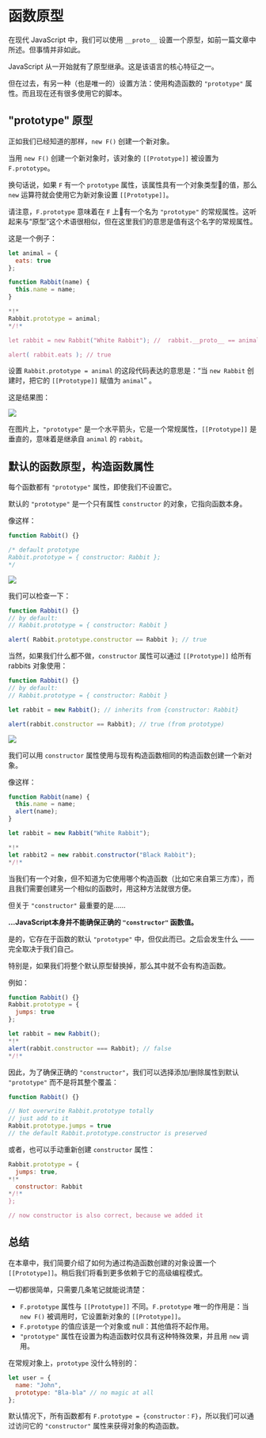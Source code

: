 # 函数原型

在现代 JavaScript 中，我们可以使用 `__proto__` 设置一个原型，如前一篇文章中所述。但事情并非如此。

JavaScript 从一开始就有了原型继承。这是该语言的核心特征之一。

但在过去，有另一种（也是唯一的）设置方法：使用构造函数的 `"prototype"` 属性。而且现在还有很多使用它的脚本。

## "prototype" 原型

正如我们已经知道的那样，`new F()` 创建一个新对象。

当用 `new F()` 创建一个新对象时，该对象的 `[[Prototype]]` 被设置为 `F.prototype`。

换句话说，如果 `F` 有一个 `prototype` 属性，该属性具有一个对象类型的值，那么 `new` 运算符就会使用它为新对象设置 `[[Prototype]]`。

请注意，`F.prototype` 意味着在 `F` 上有一个名为 `"prototype"` 的常规属性。这听起来与“原型”这个术语很相似，但在这里我们的意思是值有这个名字的常规属性。

这是一个例子：

```js run
let animal = {
  eats: true
};

function Rabbit(name) {
  this.name = name;
}

*!*
Rabbit.prototype = animal;
*/!*

let rabbit = new Rabbit("White Rabbit"); //  rabbit.__proto__ == animal

alert( rabbit.eats ); // true
```

设置 `Rabbit.prototype = animal` 的这段代码表达的意思是：“当 `new Rabbit` 创建时，把它的 `[[Prototype]]` 赋值为 `animal`” 。

这是结果图：

![](proto-constructor-animal-rabbit.png)

在图片上，`"prototype"` 是一个水平箭头，它是一个常规属性，`[[Prototype]]` 是垂直的，意味着是继承自 `animal` 的 `rabbit`。


##  默认的函数原型，构造函数属性

每个函数都有 `"prototype"` 属性，即使我们不设置它。

默认的 `"prototype"` 是一个只有属性 `constructor` 的对象，它指向函数本身。

像这样：

```js
function Rabbit() {}

/* default prototype
Rabbit.prototype = { constructor: Rabbit };
*/
```

![](function-prototype-constructor.png)

我们可以检查一下：

```js run
function Rabbit() {}
// by default:
// Rabbit.prototype = { constructor: Rabbit }

alert( Rabbit.prototype.constructor == Rabbit ); // true
```

当然，如果我们什么都不做，`constructor` 属性可以通过 `[[Prototype]]` 给所有 rabbits 对象使用：

```js run
function Rabbit() {}
// by default:
// Rabbit.prototype = { constructor: Rabbit }

let rabbit = new Rabbit(); // inherits from {constructor: Rabbit}

alert(rabbit.constructor == Rabbit); // true (from prototype)
```

![](rabbit-prototype-constructor.png)

我们可以用 `constructor` 属性使用与现有构造函数相同的构造函数创建一个新对象。

像这样：
```js run
function Rabbit(name) {
  this.name = name;
  alert(name);
}

let rabbit = new Rabbit("White Rabbit");

*!*
let rabbit2 = new rabbit.constructor("Black Rabbit");
*/!*
```

当我们有一个对象，但不知道为它使用哪个构造函数（比如它来自第三方库），而且我们需要创建另一个相似的函数时，用这种方法就很方便。


但关于 `"constructor"` 最重要的是......

**...JavaScript本身并不能确保正确的 `"constructor"` 函数值。**

是的，它存在于函数的默认 `"prototype"` 中，但仅此而已。之后会发生什么 —— 完全取决于我们自己。

特别是，如果我们将整个默认原型替换掉，那么其中就不会有构造函数。

例如：

```js run
function Rabbit() {}
Rabbit.prototype = {
  jumps: true
};

let rabbit = new Rabbit();
*!*
alert(rabbit.constructor === Rabbit); // false
*/!*
```

因此，为了确保正确的 `"constructor"`，我们可以选择添加/删除属性到默认 `"prototype"` 而不是将其整个覆盖：

```js
function Rabbit() {}

// Not overwrite Rabbit.prototype totally
// just add to it
Rabbit.prototype.jumps = true
// the default Rabbit.prototype.constructor is preserved
```

或者，也可以手动重新创建 `constructor` 属性：

```js
Rabbit.prototype = {
  jumps: true,
*!*
  constructor: Rabbit
*/!*
};

// now constructor is also correct, because we added it
```


## 总结

在本章中，我们简要介绍了如何为通过构造函数创建的对象设置一个 `[[Prototype]]`。稍后我们将看到更多依赖于它的高级编程模式。

一切都很简单，只需要几条笔记就能说清楚：

- `F.prototype` 属性与 `[[Prototype]]` 不同。`F.prototype` 唯一的作用是：当 `new F()` 被调用时，它设置新对象的 `[[Prototype]]`。
- `F.prototype` 的值应该是一个对象或 null：其他值将不起作用。
- `"prototype"` 属性在设置为构造函数时仅具有这种特殊效果，并且用 `new` 调用。

在常规对象上，`prototype` 没什么特别的：
```js
let user = {
  name: "John",
  prototype: "Bla-bla" // no magic at all
};
```

默认情况下，所有函数都有 `F.prototype = {constructor：F}`，所以我们可以通过访问它的 `"constructor"` 属性来获得对象的构造函数。

